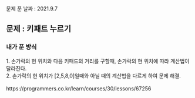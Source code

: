 문제 푼 날짜 : 2021.9.7

<h2>문제 : 키패트 누르기</h2>

<h3>내가 푼 방식</h3>
<div>1. 손가락의 현 위치와 다음 키패드의 거리를 구할때, 손가락의 현 위치에 따라 계산법이 달라진다.</div>
<div>2. 손가락의 현 위치가 [2,5,8,0]일때와 아닐 때의 계산법을 다르게 하여 문제 해결.</div>

<br>
https://programmers.co.kr/learn/courses/30/lessons/67256